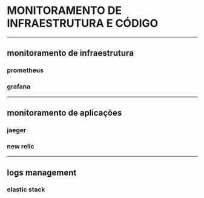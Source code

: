 # MONITORAMENTO DE INFRAESTRUTURA E CÓDIGO
---
## monitoramento de infraestrutura
### prometheus
### grafana
<!---
### nagios
### zabbix
### monit
### datadog
--->
---
## monitoramento de aplicações
### jaeger
### new relic
<!---
### AppDynamics
### instana
### OpenTracing
--->
---
## logs management
### elastic stack
<!---
### graylog
### splunk
### papertrail
--->